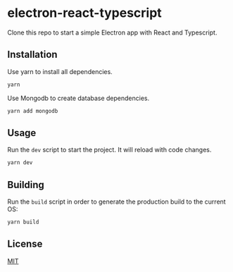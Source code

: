 # electron-react-typescript
Clone this repo to start a simple Electron app with React and Typescript.

## Installation

Use yarn to install all dependencies.

```bash
yarn
```
Use Mongodb to create database dependencies.

```bash
yarn add mongodb
```

## Usage

Run the `dev` script to start the project. It will reload with code changes.

```bash
yarn dev
```

## Building

Run the `build` script in order to generate the production build to the current OS: 

```bash
yarn build
```

## License

[MIT](https://choosealicense.com/licenses/mit/)